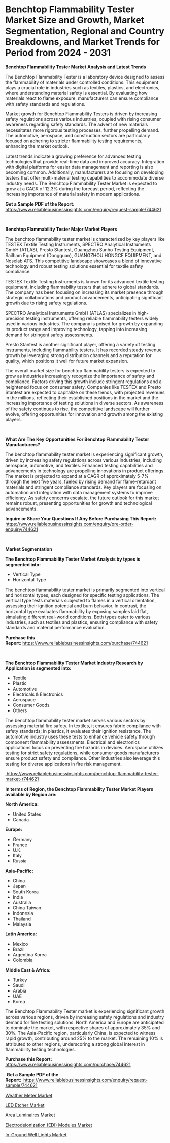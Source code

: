 <p><h1>Benchtop Flammability Tester Market Size and Growth, Market Segmentation, Regional and Country Breakdowns, and Market Trends for Period from 2024 -  2031</h1></p><p><strong>Benchtop Flammability Tester Market Analysis and Latest Trends</strong></p>
<p><p>The Benchtop Flammability Tester is a laboratory device designed to assess the flammability of materials under controlled conditions. This equipment plays a crucial role in industries such as textiles, plastics, and electronics, where understanding material safety is essential. By evaluating how materials react to flame exposure, manufacturers can ensure compliance with safety standards and regulations.</p><p>Market growth for Benchtop Flammability Testers is driven by increasing safety regulations across various industries, coupled with rising consumer awareness regarding safety standards. The advent of new materials necessitates more rigorous testing processes, further propelling demand. The automotive, aerospace, and construction sectors are particularly focused on adhering to stricter flammability testing requirements, enhancing the market outlook.</p><p>Latest trends indicate a growing preference for advanced testing technologies that provide real-time data and improved accuracy. Integration with digital platforms for easier data management and reporting is also becoming common. Additionally, manufacturers are focusing on developing testers that offer multi-material testing capabilities to accommodate diverse industry needs. The Benchtop Flammability Tester Market is expected to grow at a CAGR of 12.3% during the forecast period, reflecting the increasing importance of material safety in modern applications.</p></p>
<p><strong>Get a Sample PDF of the Report:&nbsp;</strong> <a href="https://www.reliablebusinessinsights.com/enquiry/request-sample/744621?utm_campaign=1138&utm_medium=2&utm_source=Github&utm_content=ia&utm_term=30102024&utm_id=benchtop-flammability-tester">https://www.reliablebusinessinsights.com/enquiry/request-sample/744621</a></p>
<p>&nbsp;</p>
<p><strong>Benchtop Flammability Tester Major Market Players</strong></p>
<p><p>The benchtop flammability tester market is characterized by key players like TESTEX Textile Testing Instruments, SPECTRO Analytical Instruments GmbH (ATLAS), Presto Stantest, Guangzhou Sunho Testing Equipment, Sailham Equipment (Dongguan), GUANGZHOU HONGCE EQUIPMENT, and Noselab ATS. This competitive landscape showcases a blend of innovative technology and robust testing solutions essential for textile safety compliance.</p><p>TESTEX Textile Testing Instruments is known for its advanced textile testing equipment, including flammability testers that adhere to global standards. The company has been focusing on increasing its market presence through strategic collaborations and product advancements, anticipating significant growth due to rising safety regulations.</p><p>SPECTRO Analytical Instruments GmbH (ATLAS) specializes in high-precision testing instruments, offering reliable flammability testers widely used in various industries. The company is poised for growth by expanding its product range and improving technology, tapping into increasing demand for stringent safety assessments.</p><p>Presto Stantest is another significant player, offering a variety of testing instruments, including flammability testers. It has recorded steady revenue growth by leveraging strong distribution channels and a reputation for quality, which positions it well for future market expansion.</p><p>The overall market size for benchtop flammability testers is expected to grow as industries increasingly recognize the importance of safety and compliance. Factors driving this growth include stringent regulations and a heightened focus on consumer safety. Companies like TESTEX and Presto Stantest are expected to capitalize on these trends, with projected revenues in the millions, reflecting their established positions in the market and the increasing importance of testing solutions in diverse sectors. As awareness of fire safety continues to rise, the competitive landscape will further evolve, offering opportunities for innovation and growth among the existing players.</p></p>
<p>&nbsp;</p>
<p><strong>What Are The Key Opportunities For Benchtop Flammability Tester Manufacturers?</strong></p>
<p><p>The benchtop flammability tester market is experiencing significant growth, driven by increasing safety regulations across various industries, including aerospace, automotive, and textiles. Enhanced testing capabilities and advancements in technology are propelling innovations in product offerings. The market is projected to expand at a CAGR of approximately 5-7% through the next five years, fueled by rising demand for flame-retardant materials and stringent compliance standards. Key players are focusing on automation and integration with data management systems to improve efficiency. As safety concerns escalate, the future outlook for this market remains robust, presenting opportunities for growth and technological advancements.</p></p>
<p><strong>Inquire or Share Your Questions If Any Before Purchasing This Report:</strong> <a href="https://www.reliablebusinessinsights.com/enquiry/pre-order-enquiry/744621?utm_campaign=1138&utm_medium=2&utm_source=Github&utm_content=ia&utm_term=30102024&utm_id=benchtop-flammability-tester">https://www.reliablebusinessinsights.com/enquiry/pre-order-enquiry/744621</a></p>
<p>&nbsp;</p>
<p><strong>Market Segmentation</strong></p>
<p><strong>The Benchtop Flammability Tester Market Analysis by types is segmented into:</strong></p>
<p><ul><li>Vertical Type</li><li>Horizontal Type</li></ul></p>
<p><p>The benchtop flammability tester market is primarily segmented into vertical and horizontal types, each designed for specific testing applications. The vertical type tests materials subjected to flames in a vertical orientation, assessing their ignition potential and burn behavior. In contrast, the horizontal type evaluates flammability by exposing samples laid flat, simulating different real-world conditions. Both types cater to various industries, such as textiles and plastics, ensuring compliance with safety standards and material performance evaluation.</p></p>
<p><strong>Purchase this Report:&nbsp;</strong><a href="https://www.reliablebusinessinsights.com/purchase/744621?utm_campaign=1138&utm_medium=2&utm_source=Github&utm_content=ia&utm_term=30102024&utm_id=benchtop-flammability-tester">https://www.reliablebusinessinsights.com/purchase/744621</a></p>
<p>&nbsp;</p>
<p><strong>The Benchtop Flammability Tester Market Industry Research by Application is segmented into:</strong></p>
<p><ul><li>Textile</li><li>Plastic</li><li>Automotive</li><li>Electricals & Electronics</li><li>Aerospace</li><li>Consumer Goods</li><li>Others</li></ul></p>
<p><p>The benchtop flammability tester market serves various sectors by assessing material fire safety. In textiles, it ensures fabric compliance with safety standards; in plastics, it evaluates their ignition resistance. The automotive industry uses these tests to enhance vehicle safety through component flammability assessments. Electrical and electronics applications focus on preventing fire hazards in devices. Aerospace utilizes testing for strict safety regulations, while consumer goods manufacturers ensure product safety and compliance. Other industries also leverage this testing for diverse applications in fire risk management.</p></p>
<p><a href="https://www.reliablebusinessinsights.com/benchtop-flammability-tester-market-r744621?utm_campaign=1138&utm_medium=2&utm_source=Github&utm_content=ia&utm_term=30102024&utm_id=benchtop-flammability-tester">&nbsp;https://www.reliablebusinessinsights.com/benchtop-flammability-tester-market-r744621</a></p>
<p><strong>In terms of Region, the Benchtop Flammability Tester Market Players available by Region are:</strong></p>
<p>
    <p> <strong> North America: </strong>
        <ul>
            <li>United States</li>
            <li>Canada</li>
        </ul>
        </p> 
    <p> <strong> Europe: </strong>
        <ul>
            <li>Germany</li>
            <li>France</li>
            <li>U.K.</li>
            <li>Italy</li>
            <li>Russia</li>
        </ul>
        </p> 
    <p> <strong> Asia-Pacific: </strong>
        <ul>
            <li>China</li>
            <li>Japan</li>
            <li>South Korea</li>
            <li>India</li>
            <li>Australia</li>
            <li>China Taiwan</li>
            <li>Indonesia</li>
            <li>Thailand</li>
            <li>Malaysia</li>
        </ul>
        </p> 
    <p> <strong> Latin America: </strong>
        <ul>
            <li>Mexico</li>
            <li>Brazil</li>
            <li>Argentina Korea</li>
            <li>Colombia</li>
        </ul>
        </p> 
    <p> <strong> Middle East & Africa: </strong>
        <ul>
            <li>Turkey</li>
            <li>Saudi</li>
            <li>Arabia</li>
            <li>UAE</li>
            <li>Korea</li>
        </ul>
    </p>
    </p>
<p><p>The Benchtop Flammability Tester market is experiencing significant growth across various regions, driven by increasing safety regulations and industry demand for fire testing solutions. North America and Europe are anticipated to dominate the market, with respective shares of approximately 35% and 30%. The Asia-Pacific region, particularly China, is expected to witness rapid growth, contributing around 25% to the market. The remaining 10% is attributed to other regions, underscoring a strong global interest in flammability testing technologies.</p></p>
<p><strong>Purchase this Report: </strong><a href="https://www.reliablebusinessinsights.com/purchase/744621?utm_campaign=1138&utm_medium=2&utm_source=Github&utm_content=ia&utm_term=30102024&utm_id=benchtop-flammability-tester">https://www.reliablebusinessinsights.com/purchase/744621</a></p>
<p>&nbsp;<strong>Get a Sample PDF of the Report:&nbsp;&nbsp;</strong><a href="https://www.reliablebusinessinsights.com/enquiry/request-sample/744621?utm_campaign=1138&utm_medium=2&utm_source=Github&utm_content=ia&utm_term=30102024&utm_id=benchtop-flammability-tester">https://www.reliablebusinessinsights.com/enquiry/request-sample/744621</a></p>
<p><strong></strong></p>
<p><p><a href="https://www.linkedin.com/pulse/strategic-market-insights-global-weather-meter-2024-2031-proposis-ydzlf?utm_campaign=1138&utm_medium=2&utm_source=Github&utm_content=ia&utm_term=30102024&utm_id=benchtop-flammability-tester">Weather Meter Market</a></p><p><a href="https://www.linkedin.com/pulse/led-etcher-market-forecasts-trends-impact-analysis-2024-2031-kpyrf?utm_campaign=1138&utm_medium=2&utm_source=Github&utm_content=ia&utm_term=30102024&utm_id=benchtop-flammability-tester">LED Etcher Market</a></p><p><a href="https://github.com/mynearvphamillwd7/Market-Research-Report-List-1/blob/main/area-luminaires-market.md?utm_campaign=1138&utm_medium=2&utm_source=Github&utm_content=ia&utm_term=30102024&utm_id=benchtop-flammability-tester">Area Luminaires Market</a></p><p><a href="https://issuu.com/reportprime-2/docs/electrodeionization-edi-modules-mar_f0b611ae602c61?utm_campaign=1138&utm_medium=2&utm_source=Github&utm_content=ia&utm_term=30102024&utm_id=benchtop-flammability-tester">Electrodeionization (EDI) Modules Market</a></p><p><a href="https://github.com/khloet8sawender/Market-Research-Report-List-1/blob/main/in-ground-well-lights-market.md?utm_campaign=1138&utm_medium=2&utm_source=Github&utm_content=ia&utm_term=30102024&utm_id=benchtop-flammability-tester">In-Ground Well Lights Market</a></p></p>